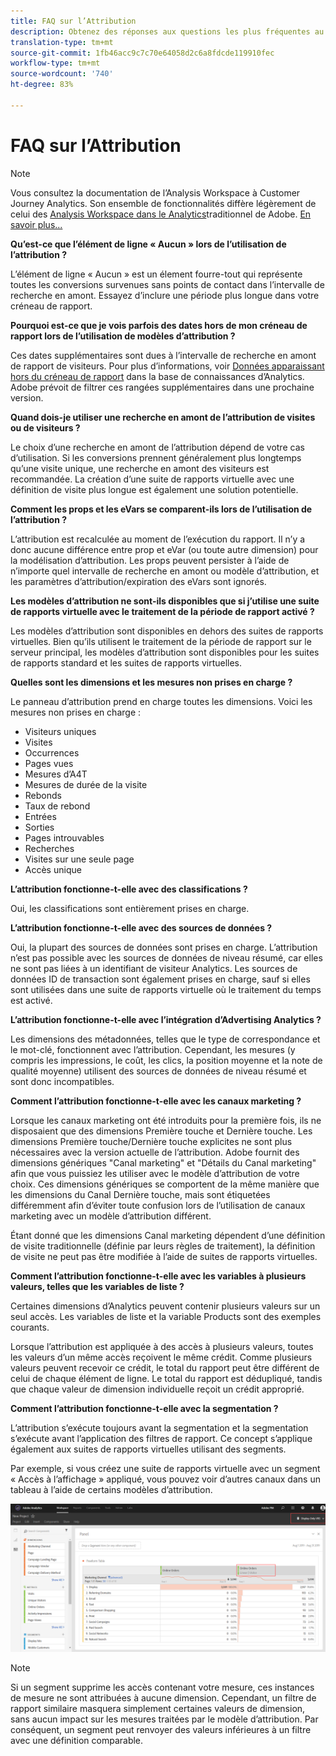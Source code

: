```yaml
---
title: FAQ sur l’Attribution
description: Obtenez des réponses aux questions les plus fréquentes au sujet de l’attribution.
translation-type: tm+mt
source-git-commit: 1fb46acc9c7c70e64058d2c6a8fdcde119910fec
workflow-type: tm+mt
source-wordcount: '740'
ht-degree: 83%

---
```



# FAQ sur l’Attribution

>[!NOTE]
>
>Vous consultez la documentation de l’Analysis Workspace à Customer Journey Analytics. Son ensemble de fonctionnalités diffère légèrement de celui des [Analysis Workspace dans le Analytics](https://docs.adobe.com/content/help/fr-FR/analytics/analyze/analysis-workspace/home.html)traditionnel de Adobe. [En savoir plus...](/help/getting-started/cja-aa.md)

**Qu’est-ce que l’élément de ligne « Aucun » lors de l’utilisation de l’attribution ?**

L’élément de ligne « Aucun » est un élement fourre-tout qui représente toutes les conversions survenues sans points de contact dans l’intervalle de recherche en amont. Essayez d’inclure une période plus longue dans votre créneau de rapport.

**Pourquoi est-ce que je vois parfois des dates hors de mon créneau de rapport lors de l’utilisation de modèles d’attribution ?**

Ces dates supplémentaires sont dues à l’intervalle de recherche en amont de rapport de visiteurs. Pour plus d’informations, voir [Données apparaissant hors du créneau de rapport](https://helpx.adobe.com/fr/analytics/kb/data-appearing-outside-reporting-window.html) dans la base de connaissances d’Analytics. Adobe prévoit de filtrer ces rangées supplémentaires dans une prochaine version.

**Quand dois-je utiliser une recherche en amont de l’attribution de visites ou de visiteurs ?**

Le choix d’une recherche en amont de l’attribution dépend de votre cas d’utilisation. Si les conversions prennent généralement plus longtemps qu’une visite unique, une recherche en amont des visiteurs est recommandée. La création d’une suite de rapports virtuelle avec une définition de visite plus longue est également une solution potentielle.

**Comment les props et les eVars se comparent-ils lors de l’utilisation de l’attribution ?**

L’attribution est recalculée au moment de l’exécution du rapport. Il n’y a donc aucune différence entre prop et eVar (ou toute autre dimension) pour la modélisation d’attribution. Les props peuvent persister à l’aide de n’importe quel intervalle de recherche en amont ou modèle d’attribution, et les paramètres d’attribution/expiration des eVars sont ignorés.

**Les modèles d’attribution ne sont-ils disponibles que si j’utilise une suite de rapports virtuelle avec le traitement de la période de rapport activé ?**

Les modèles d’attribution sont disponibles en dehors des suites de rapports virtuelles. Bien qu’ils utilisent le traitement de la période de rapport sur le serveur principal, les modèles d’attribution sont disponibles pour les suites de rapports standard et les suites de rapports virtuelles.

**Quelles sont les dimensions et les mesures non prises en charge ?**

Le panneau d’attribution prend en charge toutes les dimensions. Voici les mesures non prises en charge :

* Visiteurs uniques
* Visites
* Occurrences
* Pages vues
* Mesures d’A4T
* Mesures de durée de la visite
* Rebonds
* Taux de rebond
* Entrées
* Sorties
* Pages introuvables
* Recherches
* Visites sur une seule page
* Accès unique

**L’attribution fonctionne-t-elle avec des classifications ?**

Oui, les classifications sont entièrement prises en charge.

**L’attribution fonctionne-t-elle avec des sources de données ?**

Oui, la plupart des sources de données sont prises en charge. L’attribution n’est pas possible avec les sources de données de niveau résumé, car elles ne sont pas liées à un identifiant de visiteur Analytics. Les sources de données ID de transaction sont également prises en charge, sauf si elles sont utilisées dans une suite de rapports virtuelle où le traitement du temps est activé.

**L’attribution fonctionne-t-elle avec l’intégration d’Advertising Analytics ?**

Les dimensions des métadonnées, telles que le type de correspondance et le mot-clé, fonctionnent avec l’attribution. Cependant, les mesures (y compris les impressions, le coût, les clics, la position moyenne et la note de qualité moyenne) utilisent des sources de données de niveau résumé et sont donc incompatibles.

**Comment l’attribution fonctionne-t-elle avec les canaux marketing ?**

Lorsque les canaux marketing ont été introduits pour la première fois, ils ne disposaient que des dimensions Première touche et Dernière touche. Les dimensions Première touche/Dernière touche explicites ne sont plus nécessaires avec la version actuelle de l’attribution. Adobe fournit des dimensions génériques &quot;Canal marketing&quot; et &quot;Détails du Canal marketing&quot; afin que vous puissiez les utiliser avec le modèle d’attribution de votre choix. Ces dimensions génériques se comportent de la même manière que les dimensions du Canal Dernière touche, mais sont étiquetées différemment afin d’éviter toute confusion lors de l’utilisation de canaux marketing avec un modèle d’attribution différent.

Étant donné que les dimensions Canal marketing dépendent d’une définition de visite traditionnelle (définie par leurs règles de traitement), la définition de visite ne peut pas être modifiée à l’aide de suites de rapports virtuelles.

**Comment l’attribution fonctionne-t-elle avec les variables à plusieurs valeurs, telles que les variables de liste ?**

Certaines dimensions d’Analytics peuvent contenir plusieurs valeurs sur un seul accès. Les variables de liste et la variable Products sont des exemples courants.

Lorsque l’attribution est appliquée à des accès à plusieurs valeurs, toutes les valeurs d’un même accès reçoivent le même crédit. Comme plusieurs valeurs peuvent recevoir ce crédit, le total du rapport peut être différent de celui de chaque élément de ligne. Le total du rapport est dédupliqué, tandis que chaque valeur de dimension individuelle reçoit un crédit approprié.

**Comment l’attribution fonctionne-t-elle avec la segmentation ?**

L’attribution s’exécute toujours avant la segmentation et la segmentation s’exécute avant l’application des filtres de rapport. Ce concept s’applique également aux suites de rapports virtuelles utilisant des segments.

Par exemple, si vous créez une suite de rapports virtuelle avec un segment « Accès à l’affichage » appliqué, vous pouvez voir d’autres canaux dans un tableau à l’aide de certains modèles d’attribution.

![Suite de rapports virtuelle, affichage uniquement](assets/vrs-aiq-example.png)

>[!NOTE]
>
>Si un segment supprime les accès contenant votre mesure, ces instances de mesure ne sont attribuées à aucune dimension. Cependant, un filtre de rapport similaire masquera simplement certaines valeurs de dimension, sans aucun impact sur les mesures traitées par le modèle d’attribution. Par conséquent, un segment peut renvoyer des valeurs inférieures à un filtre avec une définition comparable.

